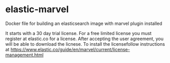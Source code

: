 # elastic-marvel
Docker file for building an elasticsearch image with marvel plugin installed

It starts with a 30 day trial license. For a free limited license you must register at elastic.co for a license. After accepting the user agreement, you will be able to download the licnese.
To install the licensefollow instructions at https://www.elastic.co/guide/en/marvel/current/license-management.html
